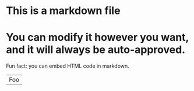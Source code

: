# This is a markdown file


# You can modify it however you want, and it will always be auto-approved.

Fun fact: you can embed HTML code in markdown.
<table>
    <tr>
        <td>Foo</td>
    </tr>
</table>
